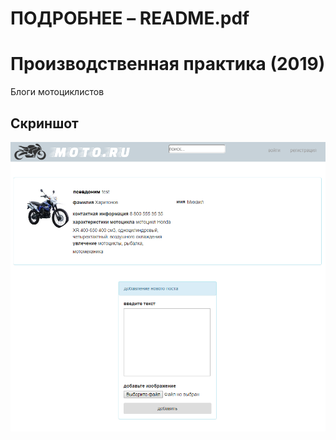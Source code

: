 # ПОДРОБНЕЕ – README.pdf

# Производственная практика (2019)
Блоги мотоциклистов

## Скриншот
<img src="https://raw.githubusercontent.com/apkuznetsov/internship-2019/master/README/screenshot.png">

